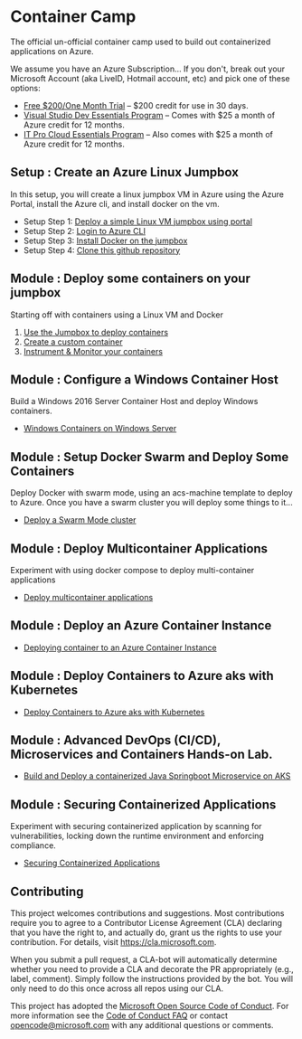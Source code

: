 # Container Camp #

The official un-official container camp used to build out containerized applications on Azure.

We assume you have an Azure Subscription... If you don't, break out your Microsoft Account (aka LiveID, Hotmail account, etc) and pick one of these options:

* [Free $200/One Month Trial](https://azure.microsoft.com/en-us/free/) – $200 credit for use in 30 days.
* [Visual Studio Dev Essentials Program](https://www.visualstudio.com/dev-essentials/?campaign=VSBlog_AzureXamAnnoucement_VSDE) – Comes with $25 a month of Azure credit for 12 months.
* [IT Pro Cloud Essentials Program](https://www.microsoft.com/itprocloudessentials/en-US) – Also comes with $25 a month of Azure credit for 12 months.


## Setup : Create an Azure Linux Jumpbox  ##
In this setup, you will create a linux jumpbox VM in Azure using the Azure Portal, install the Azure cli, and install docker on the vm.

- Setup Step 1: [Deploy a simple Linux VM jumpbox using portal](setup/deploy-linuxjumpbox.md)
- Setup Step 2: [Login to Azure CLI](setup/xplat-cli-login.md)
- Setup Step 3: [Install Docker on the jumpbox](setup/azdockerinstall.md)
- Setup Step 4: [Clone this github repository](setup/gitclone.md)


## Module : Deploy some containers on your jumpbox ##
Starting off with containers using a Linux VM and Docker

1. [Use the Jumpbox to deploy containers](modules/docker/deploy-docker-vm.md)
2. [Create a custom container](modules/docker/buildimage.md)
3. [Instrument & Monitor your containers](modules/oms/oms4containers.md)


## Module : Configure a Windows Container Host ##
Build a Windows 2016 Server Container Host and deploy Windows containers.

* [Windows Containers on Windows Server](modules/windowscontainers/windows-containers.md)


## Module : Setup Docker Swarm and Deploy Some Containers ##
Deploy Docker with swarm mode, using an acs-machine template to deploy to Azure. Once you have a swarm cluster you will deploy some things to it...

* [Deploy a Swarm Mode cluster](modules/swarm/part1/deploy-docker-swarm.md)


## Module : Deploy Multicontainer Applications
Experiment with using docker compose to deploy multi-container applications

* [Deploy multicontainer applications](modules/swarm/part2/multiapp.md)


## Module : Deploy an Azure Container Instance

* [Deploying container to an Azure Container Instance](modules/azurecontainerinstances/aci.md)


## Module : Deploy Containers to Azure aks with Kubernetes

* [Deploy Containers to Azure aks with Kubernetes](modules/kubernetes/kubernetes.md)


## Module : Advanced DevOps (CI/CD), Microservices and Containers Hands-on Lab.
* [Build and Deploy a containerized Java Springboot Microservice on AKS](https://github.com/ganrad/k8s-springboot-data-rest.git)


## Module : Securing Containerized Applications
Experiment with securing containerized application by scanning for vulnerabilities, locking down the runtime environment and enforcing compliance.

* [Securing Containerized Applications](modules/security/README.md)

## Contributing

This project welcomes contributions and suggestions.  Most contributions require you to agree to a
Contributor License Agreement (CLA) declaring that you have the right to, and actually do, grant us
the rights to use your contribution. For details, visit https://cla.microsoft.com.

When you submit a pull request, a CLA-bot will automatically determine whether you need to provide
a CLA and decorate the PR appropriately (e.g., label, comment). Simply follow the instructions
provided by the bot. You will only need to do this once across all repos using our CLA.

This project has adopted the [Microsoft Open Source Code of Conduct](https://opensource.microsoft.com/codeofconduct/).
For more information see the [Code of Conduct FAQ](https://opensource.microsoft.com/codeofconduct/faq/) or
contact [opencode@microsoft.com](mailto:opencode@microsoft.com) with any additional questions or comments.

